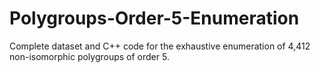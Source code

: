 # Polygroups-Order-5-Enumeration
Complete dataset and C++ code for the exhaustive enumeration of 4,412 non-isomorphic polygroups of order 5.
